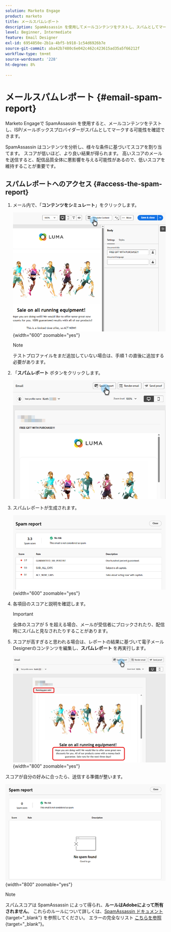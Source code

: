 ```yaml
---
solution: Marketo Engage
product: marketo
title: メールスパムレポート
description: SpamAssassin を使用してメールコンテンツをテストし、スパムとしてマークされる可能性を確認する方法を説明します。
level: Beginner, Intermediate
feature: Email Designer
exl-id: 6954850e-2b1a-4bf5-b918-1c54d6926b7e
source-git-commit: aba42b7480c6e042c462c423615ad35a5f66212f
workflow-type: tm+mt
source-wordcount: '228'
ht-degree: 8%

---
```


# メールスパムレポート {#email-spam-report}

Marketo Engageで SpamAssassin を使用すると、メールコンテンツをテストし、ISP/メールボックスプロバイダーがスパムとしてマークする可能性を確認できます。

SpamAssassin はコンテンツを分析し、様々な条件に基づいてスコアを割り当てます。 スコアが低いほど、より良い結果が得られます。 高いスコアのメールを送信すると、配信品質全体に悪影響を与える可能性があるので、低いスコアを維持することが重要です。

## スパムレポートへのアクセス {#access-the-spam-report}

1. メール内で、「**コンテンツをシミュレート**」をクリックします。

   ![](assets/email-spam-report-1.png){width="600" zoomable="yes"}

   >[!NOTE]
   >
   >テストプロファイルをまだ追加していない場合は、手順 1 の直後に追加する必要があります。

1. 「**スパムレポート** ボタンをクリックします。

   ![](assets/email-spam-report-2.png)

1. スパムレポートが生成されます。

   ![](assets/email-spam-report-3.png){width="600" zoomable="yes"}

1. 各項目のスコアと説明を確認します。

   >[!IMPORTANT]
   >
   >全体のスコアが 5 を超える場合、メールが受信者にブロックされたり、配信時にスパムと見なされたりすることがあります。

1. スコアが高すぎると思われる場合は、レポートの結果に基づいて電子メールDesignerのコンテンツを編集し、**スパムレポート** を再実行します。

   ![](assets/email-spam-report-4.png){width="800" zoomable="yes"}

スコアが自分の好みに合ったら、送信する準備が整います。

![](assets/email-spam-report-5.png){width="800" zoomable="yes"}

>[!NOTE]
>
>スパムスコアは SpamAssassin によって得られ、**ルールはAdobeによって所有されません**。 これらのルールについて詳しくは、[SpamAssassin ドキュメント ](https://spamassassin.apache.org/#_blank){target="_blank"} を参照してください。 エラーの完全なリスト [ こちらを参照 ](https://spamassassin.apache.org/old/tests_3_0_x.html){target="_blank"}。
